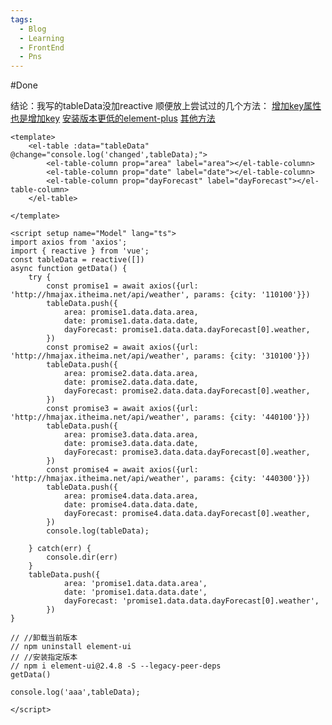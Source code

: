 ```yaml
---
tags:
  - Blog
  - Learning
  - FrontEnd
  - Pns
---
```

#Done 

结论：我写的tableData没加reactive
顺便放上尝试过的几个方法：
[增加key属性](https://blog.csdn.net/A7_A8_A9/article/details/107957419#1%EF%BC%9A%20data%E6%95%B0%E6%8D%AE%E6%9B%B4%E6%96%B0%E8%A7%86%E5%9B%BE%E4%B8%8D%E6%9B%B4%E6%96%B0%E7%9A%84%E9%97%AE%E9%A2%98%E3%80%82)
[也是增加key](https://www.cnblogs.com/tanweiwei/p/16813605.html)
[安装版本更低的element-plus](https://blog.csdn.net/Ultravioletrays/article/details/131429435)
[其他方法](https://blog.csdn.net/Raken12/article/details/112612870)
```
<template>
    <el-table :data="tableData" @change="console.log('changed',tableData);">
        <el-table-column prop="area" label="area"></el-table-column>
        <el-table-column prop="date" label="date"></el-table-column>
        <el-table-column prop="dayForecast" label="dayForecast"></el-table-column>
    </el-table>

</template>

<script setup name="Model" lang="ts">
import axios from 'axios';
import { reactive } from 'vue';
const tableData = reactive([])
async function getData() {
    try {
        const promise1 = await axios({url: 'http://hmajax.itheima.net/api/weather', params: {city: '110100'}})
        tableData.push({
            area: promise1.data.data.area,
            date: promise1.data.data.date,
            dayForecast: promise1.data.data.dayForecast[0].weather,
        })       
        const promise2 = await axios({url: 'http://hmajax.itheima.net/api/weather', params: {city: '310100'}})
        tableData.push({
            area: promise2.data.data.area,
            date: promise2.data.data.date,
            dayForecast: promise2.data.data.dayForecast[0].weather,
        })
        const promise3 = await axios({url: 'http://hmajax.itheima.net/api/weather', params: {city: '440100'}})
        tableData.push({
            area: promise3.data.data.area,
            date: promise3.data.data.date,
            dayForecast: promise3.data.data.dayForecast[0].weather,
        })
        const promise4 = await axios({url: 'http://hmajax.itheima.net/api/weather', params: {city: '440300'}})
        tableData.push({
            area: promise4.data.data.area,
            date: promise4.data.data.date,
            dayForecast: promise4.data.data.dayForecast[0].weather,
        })
        console.log(tableData);
        
    } catch(err) {
        console.dir(err)
    }
    tableData.push({
            area: 'promise1.data.data.area',
            date: 'promise1.data.data.date',
            dayForecast: 'promise1.data.data.dayForecast[0].weather',
        })
}

// //卸载当前版本
// npm uninstall element-ui
// //安装指定版本
// npm i element-ui@2.4.8 -S --legacy-peer-deps
getData()

console.log('aaa',tableData);

</script>
```
